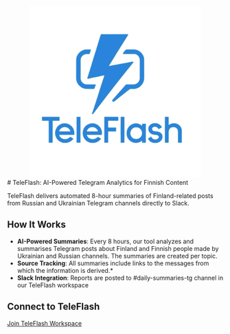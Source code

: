 <div align="center">
<img src="assets/images/teleflash-logo.png" alt="TeleFlash Logo" style="width:400px;"/>
</div>
# TeleFlash: AI-Powered Telegram Analytics for Finnish Content

TeleFlash delivers automated 8-hour summaries of Finland-related posts from Russian and Ukrainian Telegram channels directly to Slack.

## How It Works

* **AI-Powered Summaries**: Every 8 hours, our tool analyzes and summarises Telegram posts about Finland and Finnish people made by Ukrainian and Russian channels. The summaries are created per topic.
* **Source Tracking**: All summaries include links to the messages from which the information is derived.*
* **Slack Integration**: Reports are posted to #daily-summaries-tg channel in our TeleFlash workspace

## Connect to TeleFlash

[Join TeleFlash Workspace](https://join.slack.com/t/teleflash/shared_invite/your-invite-link-here)
